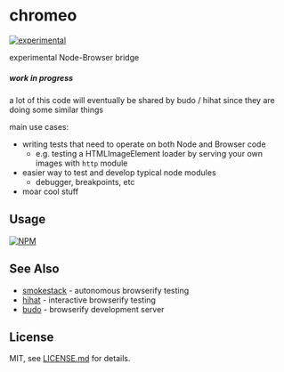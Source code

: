 # chromeo

[![experimental](http://badges.github.io/stability-badges/dist/experimental.svg)](http://github.com/badges/stability-badges)

experimental Node-Browser bridge

##### work in progress

a lot of this code will eventually be shared by budo / hihat since they are doing some similar things

main use cases:

- writing tests that need to operate on both Node and Browser code
  - e.g. testing a HTMLImageElement loader by serving your own images with `http` module
- easier way to test and develop typical node modules
  - debugger, breakpoints, etc
- moar cool stuff

## Usage

[![NPM](https://nodei.co/npm/chromeo.png)](https://www.npmjs.com/package/chromeo)

## See Also

- [smokestack](https://www.npmjs.com/package/smokestack) - autonomous browserify testing
- [hihat](https://www.npmjs.com/package/hihat) - interactive browserify testing
- [budo](https://www.npmjs.com/package/budo) - browserify development server

## License

MIT, see [LICENSE.md](http://github.com/Jam3/chromeo/blob/master/LICENSE.md) for details.

